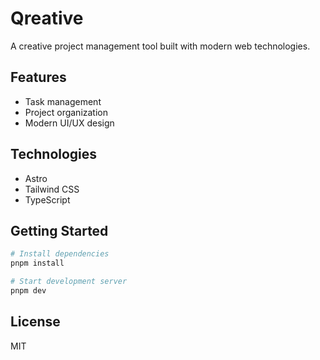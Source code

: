 # Qreative

A creative project management tool built with modern web technologies.

## Features

- Task management
- Project organization
- Modern UI/UX design

## Technologies

- Astro
- Tailwind CSS
- TypeScript

## Getting Started

```bash
# Install dependencies
pnpm install

# Start development server
pnpm dev
```

## License

MIT 